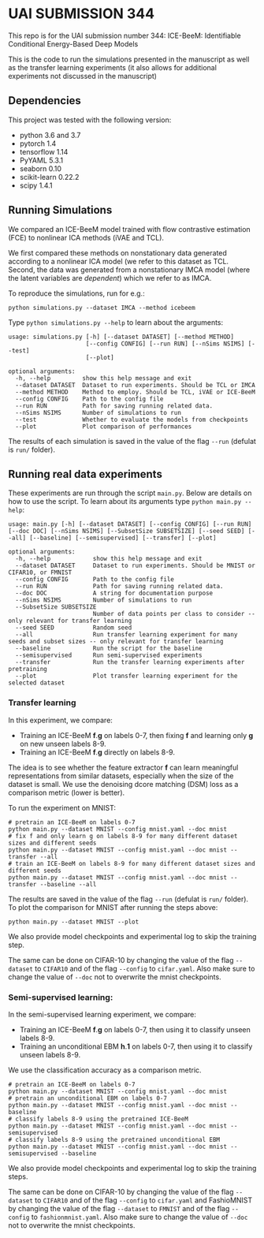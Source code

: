 # UAI SUBMISSION 344

This repo is for the UAI submission number 344: ICE-BeeM: Identifiable Conditional Energy-Based Deep Models

This is the code to run the simulations presented in the manuscript as well as the transfer learning experiments (it also allows for additional experiments not discussed in the manuscript)

## Dependencies

This project was tested with the following version:

- python 3.6 and 3.7
- pytorch 1.4
- tensorflow 1.14
- PyYAML 5.3.1
- seaborn 0.10
- scikit-learn 0.22.2
- scipy 1.4.1

## Running Simulations

We compared an ICE-BeeM model trained with flow contrastive estimation (FCE) to nonlinear ICA methods (iVAE and TCL).

 We first compared these methods on nonstationary data generated according to a nonlinear ICA model (we refer to this dataset as TCL. Second, the data was generated from a nonstationary IMCA model (where the latent variables are _dependent_) which we refer to as IMCA.

To reproduce the simulations, run for e.g.:

```
python simulations.py --dataset IMCA --method icebeem
```

Type `python simulations.py --help` to learn about the arguments:

```
usage: simulations.py [-h] [--dataset DATASET] [--method METHOD]
                      [--config CONFIG] [--run RUN] [--nSims NSIMS] [--test]
                      [--plot]

optional arguments:
  -h, --help         show this help message and exit
  --dataset DATASET  Dataset to run experiments. Should be TCL or IMCA
  --method METHOD    Method to employ. Should be TCL, iVAE or ICE-BeeM
  --config CONFIG    Path to the config file
  --run RUN          Path for saving running related data.
  --nSims NSIMS      Number of simulations to run
  --test             Whether to evaluate the models from checkpoints
  --plot             Plot comparison of performances
```

The results of each simulation is saved in the value of the flag `--run` (defulat is `run/` folder).

## Running real data experiments

These experiments are run through the script `main.py`. Below are details on how to use the script. To learn about its arguments type `python main.py --help`:

```
usage: main.py [-h] [--dataset DATASET] [--config CONFIG] [--run RUN] [--doc DOC] [--nSims NSIMS] [--SubsetSize SUBSETSIZE] [--seed SEED] [--all] [--baseline] [--semisupervised] [--transfer] [--plot]

optional arguments:
  -h, --help            show this help message and exit
  --dataset DATASET     Dataset to run experiments. Should be MNIST or CIFAR10, or FMNIST
  --config CONFIG       Path to the config file
  --run RUN             Path for saving running related data.
  --doc DOC             A string for documentation purpose
  --nSims NSIMS         Number of simulations to run
  --SubsetSize SUBSETSIZE
                        Number of data points per class to consider -- only relevant for transfer learning
  --seed SEED           Random seed
  --all                 Run transfer learning experiment for many seeds and subset sizes -- only relevant for transfer learning
  --baseline            Run the script for the baseline
  --semisupervised      Run semi-supervised experiments
  --transfer            Run the transfer learning experiments after pretraining
  --plot                Plot transfer learning experiment for the selected dataset
```

### Transfer learning

In this experiment, we compare:

- Training an ICE-BeeM **f**.**g** on labels 0-7, then fixing **f** and learning only **g** on new unseen labels 8-9. 
- Training an ICE-BeeM **f**.**g** directly on labels 8-9.

The idea is to see whether the feature extractor **f** can learn meaningful representations from similar datasets, especially when the size of the dataset is small. We use the denoising dcore matching (DSM) loss as a comparison metric (lower is better). 

To run the experiment on MNIST:

```
# pretrain an ICE-BeeM on labels 0-7
python main.py --dataset MNIST --config mnist.yaml --doc mnist
# fix f and only learn g on labels 8-9 for many different dataset sizes and different seeds
python main.py --dataset MNIST --config mnist.yaml --doc mnist --transfer --all
# train an ICE-BeeM on labels 8-9 for many different dataset sizes and different seeds
python main.py --dataset MNIST --config mnist.yaml --doc mnist --transfer --baseline --all
```

The results are saved in the value of the flag `--run` (defulat is `run/` folder). To plot the comparison for MNIST after running the steps above:

```
python main.py --dataset MNIST --plot
```

We also provide model checkpoints and experimental log to skip the training step.

The same can be done on CIFAR-10 by changing the value of the flag `--dataset` to `CIFAR10` and of the flag `--config` to `cifar.yaml`. Also make sure to change the value of `--doc` not to overwrite the mnist checkpoints.

### Semi-supervised learning:

In the semi-supervised learning experiment, we compare:

- Training an ICE-BeeM **f**.**g** on labels 0-7, then using it to classify unseen labels 8-9.
- Training an unconditional EBM **h**.**1** on labels 0-7, then using it to classify unseen labels 8-9.

We use the classification accuracy as a comparison metric.

```
# pretrain an ICE-BeeM on labels 0-7
python main.py --dataset MNIST --config mnist.yaml --doc mnist
# pretrain an unconditional EBM on labels 0-7
python main.py --dataset MNIST --config mnist.yaml --doc mnist --baseline
# classify labels 8-9 using the pretrained ICE-BeeM
python main.py --dataset MNIST --config mnist.yaml --doc mnist --semisupervised
# classify labels 8-9 using the pretrained unconditional EBM
python main.py --dataset MNIST --config mnist.yaml --doc mnist --semisupervised --baseline
```

We also provide model checkpoints and experimental log to skip the training steps.

The same can be done on CIFAR-10 by changing the value of the flag `--dataset` to `CIFAR10` and of the flag `--config` to `cifar.yaml` and FashioMNIST by changing the value of the flag `--dataset` to `FMNIST` and of the flag `--config` to `fashionmnist.yaml`. Also make sure to change the value of `--doc` not to overwrite the mnist checkpoints.